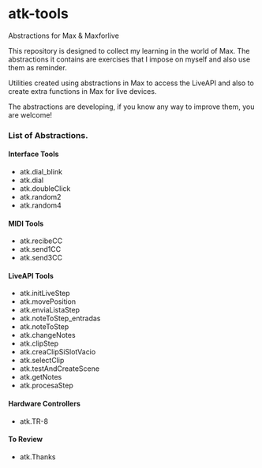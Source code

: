# atk-tools
Abstractions for Max &amp; Maxforlive

This repository is designed to collect my learning in the world of Max.
The abstractions it contains are exercises that I impose on myself and also use them as reminder.

Utilities created using abstractions in Max to access the LiveAPI and also to create extra functions in Max for live devices.

The abstractions are developing, if you know any way to improve them, you are welcome!


### List of Abstractions.

#### Interface Tools
* atk.dial_blink
* atk.dial
* atk.doubleClick
* atk.random2
* atk.random4

#### MIDI Tools
* atk.recibeCC
* atk.send1CC
* atk.send3CC

#### LiveAPI Tools
* atk.initLiveStep
* atk.movePosition
* atk.enviaListaStep
* atk.noteToStep_entradas
* atk.noteToStep
* atk.changeNotes
* atk.clipStep
* atk.creaClipSiSlotVacio
* atk.selectClip
* atk.testAndCreateScene
* atk.getNotes
* atk.procesaStep

#### Hardware Controllers
* atk.TR-8

#### To Review
* atk.Thanks
